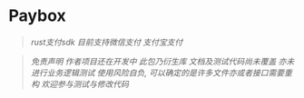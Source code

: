 # Paybox
> *rust支付sdk 目前支持微信支付 支付宝支付*

> *免责声明 作者项目还在开发中 此包乃衍生库 文档及测试代码尚未覆盖 亦未进行业务逻辑测试 使用风险自负, 可以确定的是许多文件亦或者接口需要重构 欢迎参与测试与修改代码*
